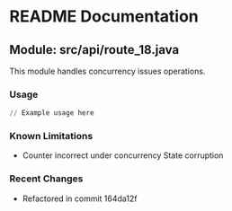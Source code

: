 # README Documentation

## Module: src/api/route_18.java

This module handles concurrency issues operations.

### Usage

```python
// Example usage here
```

### Known Limitations

- Counter incorrect under concurrency State corruption

### Recent Changes

- Refactored in commit 164da12f
